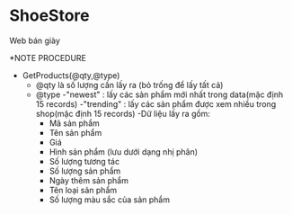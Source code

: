 # ShoeStore
Web bán giày

*NOTE PROCEDURE
- GetProducts(@qty,@type)
  - @qty là số lượng cần lấy ra (bỏ trống để lấy tất cả)
  - @type 
	-"newest" : lấy các sản phẩm mới nhất trong data(mặc định 15 records)
	-"trending" : lấy các sản phẩm được xem nhiều trong shop(mặc định 15 records)
  -Dữ liệu lấy ra gồm:
	- Mã sản phẩm
	- Tên sản phẩm
	- Giá
	- Hình sản phẩm (lưu dưới dạng nhị phân)
	- Số lượng tương tác
	- Số lượng sản phẩm
	- Ngày thêm sản phẩm
	- Tên loại sản phẩm
	- Số lượng màu sắc của sản phẩm
